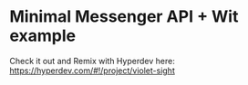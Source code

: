 Minimal Messenger API + Wit example
===================================

Check it out and Remix with Hyperdev here:
https://hyperdev.com/#!/project/violet-sight
